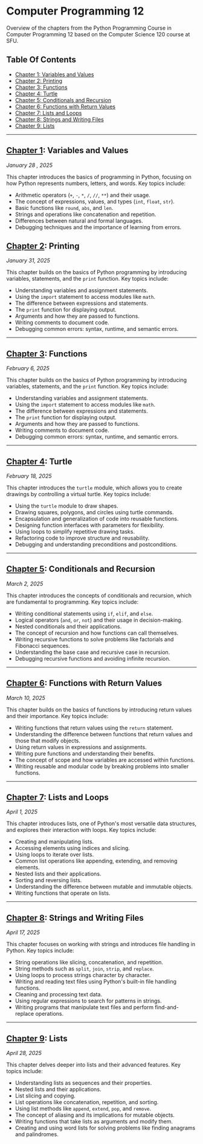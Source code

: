 # Computer Programming 12

Overview of the chapters from the Python Programming Course in Computer Programming 12 based on the Computer Science 120 course at SFU.

## Table Of Contents

- [Chapter 1: Variables and Values](#chapter-1-variables-and-values)
- [Chapter 2: Printing](#chapter-2-printing)
- [Chapter 3: Functions](#chapter-3-functions)
- [Chapter 4: Turtle](#chapter-4-Turtle)
- [Chapter 5: Conditionals and Recursion](#chapter-5-conditionals-and-recursion)
- [Chapter 6: Functions with Return Values](#chapter-6-functions-with-return-values)
- [Chapter 7: Lists and Loops](#chapter-7-lists-and-loops)
- [Chapter 8: Strings and Writing Files](#chapter-8-strings-and-writing-files)
- [Chapter 9: Lists](#chapter-9-lists)

---

## [Chapter 1](Python_Chapter_1/chap01.ipynb): Variables and Values

_January 28 , 2025_

This chapter introduces the basics of programming in Python, focusing on how Python represents numbers, letters, and words. Key topics include:

- Arithmetic operators (`+`, `-`, `*`, `/`, `//`, `**`) and their usage.
- The concept of expressions, values, and types (`int`, `float`, `str`).
- Basic functions like `round`, `abs`, and `len`.
- Strings and operations like concatenation and repetition.
- Differences between natural and formal languages.
- Debugging techniques and the importance of learning from errors.

## [Chapter 2](Python_Chapter_2/chap02.ipynb): Printing

_January 31, 2025_

This chapter builds on the basics of Python programming by introducing variables, statements, and the `print` function. Key topics include:

- Understanding variables and assignment statements.
- Using the `import` statement to access modules like `math`.
- The difference between expressions and statements.
- The `print` function for displaying output.
- Arguments and how they are passed to functions.
- Writing comments to document code.
- Debugging common errors: syntax, runtime, and semantic errors.

---

## [Chapter 3](Python_Chapter_3/chap03.ipynb): Functions

_February 6, 2025_

This chapter builds on the basics of Python programming by introducing variables, statements, and the `print` function. Key topics include:

- Understanding variables and assignment statements.
- Using the `import` statement to access modules like `math`.
- The difference between expressions and statements.
- The `print` function for displaying output.
- Arguments and how they are passed to functions.
- Writing comments to document code.
- Debugging common errors: syntax, runtime, and semantic errors.

---

## [Chapter 4](Python_Chapter_4/chap04.ipynb): Turtle

_February 18, 2025_

This chapter introduces the `turtle` module, which allows you to create drawings by controlling a virtual turtle. Key topics include:

- Using the `turtle` module to draw shapes.
- Drawing squares, polygons, and circles using turtle commands.
- Encapsulation and generalization of code into reusable functions.
- Designing function interfaces with parameters for flexibility.
- Using loops to simplify repetitive drawing tasks.
- Refactoring code to improve structure and reusability.
- Debugging and understanding preconditions and postconditions.

---

## [Chapter 5](Python_Chapter_5/chap05.ipynb): Conditionals and Recursion

_March 2, 2025_

This chapter introduces the concepts of conditionals and recursion, which are fundamental to programming. Key topics include:

- Writing conditional statements using `if`, `elif`, and `else`.
- Logical operators (`and`, `or`, `not`) and their usage in decision-making.
- Nested conditionals and their applications.
- The concept of recursion and how functions can call themselves.
- Writing recursive functions to solve problems like factorials and Fibonacci sequences.
- Understanding the base case and recursive case in recursion.
- Debugging recursive functions and avoiding infinite recursion.

---

## [Chapter 6](Python_Chapter_6/chap06.ipynb): Functions with Return Values

_March 10, 2025_

This chapter builds on the basics of functions by introducing return values and their importance. Key topics include:

- Writing functions that return values using the `return` statement.
- Understanding the difference between functions that return values and those that modify objects.
- Using return values in expressions and assignments.
- Writing pure functions and understanding their benefits.
- The concept of scope and how variables are accessed within functions.
- Writing reusable and modular code by breaking problems into smaller functions.

---

## [Chapter 7](Python_Chapter_7/chap07.ipynb): Lists and Loops

_April 1, 2025_

This chapter introduces lists, one of Python's most versatile data structures, and explores their interaction with loops. Key topics include:

- Creating and manipulating lists.
- Accessing elements using indices and slicing.
- Using loops to iterate over lists.
- Common list operations like appending, extending, and removing elements.
- Nested lists and their applications.
- Sorting and reversing lists.
- Understanding the difference between mutable and immutable objects.
- Writing functions that operate on lists.

---

## [Chapter 8](Python_Chapter_8/chap08.ipynb): Strings and Writing Files

_April 17, 2025_

This chapter focuses on working with strings and introduces file handling in Python. Key topics include:

- String operations like slicing, concatenation, and repetition.
- String methods such as `split`, `join`, `strip`, and `replace`.
- Using loops to process strings character by character.
- Writing and reading text files using Python's built-in file handling functions.
- Cleaning and processing text data.
- Using regular expressions to search for patterns in strings.
- Writing programs that manipulate text files and perform find-and-replace operations.

---

## [Chapter 9](Python_Chapter_9/chap09.ipynb): Lists

_April 28, 2025_

This chapter delves deeper into lists and their advanced features. Key topics include:

- Understanding lists as sequences and their properties.
- Nested lists and their applications.
- List slicing and copying.
- List operations like concatenation, repetition, and sorting.
- Using list methods like `append`, `extend`, `pop`, and `remove`.
- The concept of aliasing and its implications for mutable objects.
- Writing functions that take lists as arguments and modify them.
- Creating and using word lists for solving problems like finding anagrams and palindromes.
